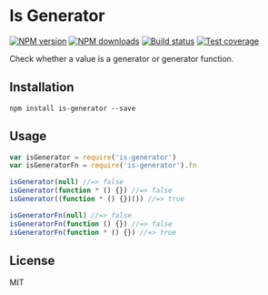 # Is Generator

[![NPM version][npm-image]][npm-url]
[![NPM downloads][downloads-image]][downloads-url]
[![Build status][travis-image]][travis-url]
[![Test coverage][coveralls-image]][coveralls-url]

Check whether a value is a generator or generator function.

## Installation

```
npm install is-generator --save
```

## Usage

```javascript
var isGenerator = require('is-generator')
var isGeneratorFn = require('is-generator').fn

isGenerator(null) //=> false
isGenerator(function * () {}) //=> false
isGenerator((function * () {})()) //=> true

isGeneratorFn(null) //=> false
isGeneratorFn(function () {}) //=> false
isGeneratorFn(function * () {}) //=> true
```

## License

MIT

[npm-image]: https://img.shields.io/npm/v/is-generator.svg?style=flat
[npm-url]: https://npmjs.org/package/is-generator
[downloads-image]: https://img.shields.io/npm/dm/is-generator.svg?style=flat
[downloads-url]: https://npmjs.org/package/is-generator
[travis-image]: https://img.shields.io/travis/blakeembrey/is-generator.svg?style=flat
[travis-url]: https://travis-ci.org/blakeembrey/is-generator
[coveralls-image]: https://img.shields.io/coveralls/blakeembrey/is-generator.svg?style=flat
[coveralls-url]: https://coveralls.io/r/blakeembrey/is-generator?branch=master
